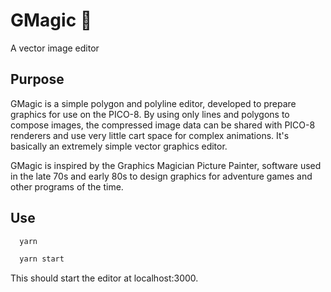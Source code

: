 # GMagic 🧙

A vector image editor

## Purpose

GMagic is a simple polygon and polyline editor, developed to prepare graphics for use on the PICO-8. By using only lines and polygons to compose images, the compressed image data can be shared with PICO-8 renderers and use very little cart space for complex animations. It's basically an extremely simple vector graphics editor.

GMagic is inspired by the Graphics Magician Picture Painter, software used in the late 70s and early 80s to design graphics for adventure games and other programs of the time.

## Use

```bash
  yarn

  yarn start
```

This should start the editor at localhost:3000.